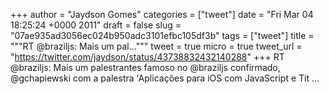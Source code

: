 
+++
author = "Jaydson Gomes"
categories = ["tweet"]
date = "Fri Mar 04 18:25:24 +0000 2011"
draft = false
slug = "07ae935ad3056ec024b950adc3101efbc105df3b"
tags = ["tweet"]
title = """RT @braziljs: Mais um pal..."""
tweet = true
micro = true
tweet_url = "https://twitter.com/jaydson/status/43738832432140288"
+++
RT @braziljs: Mais um palestrantes famoso no @braziljs confirmado, @gchapiewski com a palestra 'Aplicações para iOS com JavaScript e Tit ...

